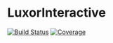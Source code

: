 # LuxorInteractive

[![Build Status](https://github.com/davibarreira/LuxorInteractive.jl/actions/workflows/CI.yml/badge.svg?branch=main)](https://github.com/davibarreira/LuxorInteractive.jl/actions/workflows/CI.yml?query=branch%3Amain)
[![Coverage](https://codecov.io/gh/davibarreira/LuxorInteractive.jl/branch/main/graph/badge.svg)](https://codecov.io/gh/davibarreira/LuxorInteractive.jl)
